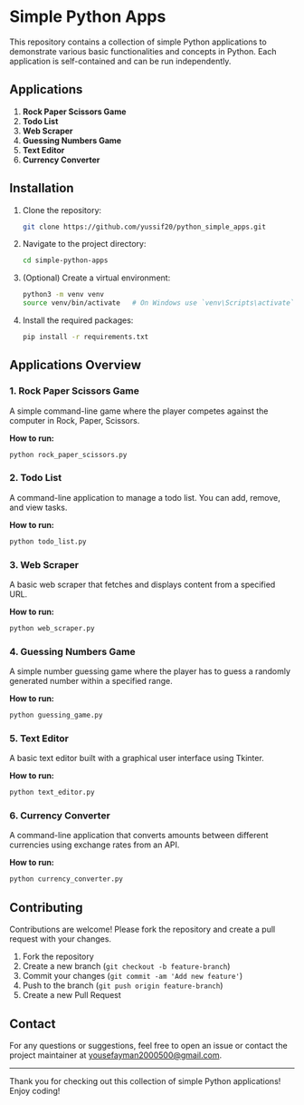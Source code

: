 # Simple Python Apps

This repository contains a collection of simple Python applications to demonstrate various basic functionalities and concepts in Python. Each application is self-contained and can be run independently.

## Applications

1. **Rock Paper Scissors Game**
2. **Todo List**
3. **Web Scraper**
4. **Guessing Numbers Game**
5. **Text Editor**
6. **Currency Converter**

## Installation

1. Clone the repository:
   ```bash
   git clone https://github.com/yussif20/python_simple_apps.git
   ```
2. Navigate to the project directory:
   ```bash
   cd simple-python-apps
   ```
3. (Optional) Create a virtual environment:
   ```bash
   python3 -m venv venv
   source venv/bin/activate   # On Windows use `venv\Scripts\activate`
   ```
4. Install the required packages:
   ```bash
   pip install -r requirements.txt
   ```

## Applications Overview

### 1. Rock Paper Scissors Game

A simple command-line game where the player competes against the computer in Rock, Paper, Scissors.

**How to run:**

```bash
python rock_paper_scissors.py
```

### 2. Todo List

A command-line application to manage a todo list. You can add, remove, and view tasks.

**How to run:**

```bash
python todo_list.py
```

### 3. Web Scraper

A basic web scraper that fetches and displays content from a specified URL.

**How to run:**

```bash
python web_scraper.py
```

### 4. Guessing Numbers Game

A simple number guessing game where the player has to guess a randomly generated number within a specified range.

**How to run:**

```bash
python guessing_game.py
```

### 5. Text Editor

A basic text editor built with a graphical user interface using Tkinter.

**How to run:**

```bash
python text_editor.py
```

### 6. Currency Converter

A command-line application that converts amounts between different currencies using exchange rates from an API.

**How to run:**

```bash
python currency_converter.py
```

## Contributing

Contributions are welcome! Please fork the repository and create a pull request with your changes.

1. Fork the repository
2. Create a new branch (`git checkout -b feature-branch`)
3. Commit your changes (`git commit -am 'Add new feature'`)
4. Push to the branch (`git push origin feature-branch`)
5. Create a new Pull Request

## Contact

For any questions or suggestions, feel free to open an issue or contact the project maintainer at [yousefayman2000500@gmail.com](mailto:yousefayman2000500@gmail.com).

---

Thank you for checking out this collection of simple Python applications! Enjoy coding!
